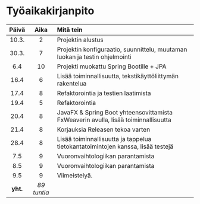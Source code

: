# Työaikakirjanpito

|  Päivä   |     Aika      | Mitä tein                                                                          |
| :------: | :-----------: | :--------------------------------------------------------------------------------- |
|  10.3.   |       2       | Projektin alustus                                                                  |
|  30.3.   |       7       | Projektin konfiguraatio, suunnittelu, muutaman luokan ja testin ohjelmointi        |
|   6.4    |      10       | Projekti muokattu Spring Bootille + JPA                                            |
|   16.4   |       6       | Lisää toiminnallisuutta, tekstikäyttöliittymän rakentelua                          |
|   17.4   |       8       | Refaktorointia ja testien laatimista                                               |
|   19.4   |       5       | Refaktorointia                                                                     |
|   20.4   |       8       | JavaFX & Spring Boot yhteensovittamista FxWeaverin avulla, lisää toiminnallisuutta |
|   21.4   |       8       | Korjauksia Releasen tekoa varten                                                   |
|   28.4   |       8       | Lisää toiminnallisuutta ja tappelua tietokantatoimintojen kanssa, lisää testejä    |
|   7.5    |       9       | Vuoronvaihtologiikan parantamista                                                  |
|   8.5    |       9       | Vuoronvaihtologiikan parantamista                                                  |
|   9.5    |       9       | Viimeistelyä.                                                                      |
| **yht.** | _*89 tuntia*_ |
